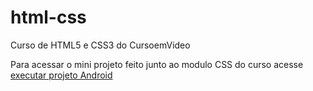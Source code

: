 # html-css
 Curso de HTML5 e CSS3 do CursoemVideo

Para acessar o mini projeto feito junto ao modulo CSS do curso acesse <a href=" https://danielfreitas97.github.io/projeto-android/" target="_blank"> executar projeto Android <a>
